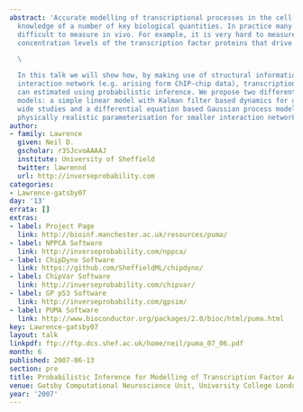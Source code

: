 ```yaml
---
abstract: 'Accurate modelling of transcriptional processes in the cell requires the
  knowledge of a number of key biological quantities. In practice many of them are
  difficult to measure in vivo. For example, it is very hard to measure the active
  concentration levels of the transcription factor proteins that drive the process.\

  \

  In this talk we will show how, by making use of structural information about the
  interaction network (e.g. arising form ChIP-chip data), transcription factor activities
  can estimated using probabilistic inference. We propose two different probabilistic
  models: a simple linear model with Kalman filter based dynamics for genome/transcriptome
  wide studies and a differential equation based Gaussian process model with a more
  physically realistic parameterisation for smaller interaction networks.'
author:
- family: Lawrence
  given: Neil D.
  gscholar: r3SJcvoAAAAJ
  institute: University of Sheffield
  twitter: lawrennd
  url: http://inverseprobability.com
categories:
- Lawrence-gatsby07
day: '13'
errata: []
extras:
- label: Project Page
  link: http://bioinf.manchester.ac.uk/resources/puma/
- label: NPPCA Software
  link: http://inverseprobability.com/nppca/
- label: ChipDyno Software
  link: https://github.com/SheffieldML/chipdyno/
- label: ChipVar Software
  link: http://inverseprobability.com/chipvar/
- label: GP p53 Software
  link: http://inverseprobability.com/gpsim/
- label: PUMA Software
  link: http://www.bioconductor.org/packages/2.0/bioc/html/puma.html
key: Lawrence-gatsby07
layout: talk
linkpdf: ftp://ftp.dcs.shef.ac.uk/home/neil/puma_07_06.pdf
month: 6
published: 2007-06-13
section: pre
title: Probabilistic Inference for Modelling of Transcription Factor Activity
venue: Gatsby Computational Neuroscience Unit, University College London, U.K.
year: '2007'
---
```

